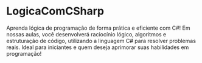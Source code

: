# LogicaComCSharp
Aprenda lógica de programação de forma prática e eficiente com C#! Em nossas aulas, você desenvolverá raciocínio lógico, algoritmos e estruturação de código, utilizando a linguagem C# para resolver problemas reais. Ideal para iniciantes e quem deseja aprimorar suas habilidades em programação!



